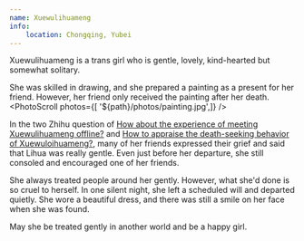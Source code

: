 ```yaml
---
name: Xuewulihuameng
info:
    location: Chongqing, Yubei
---
```


Xuewulihuameng is a trans girl who is gentle, lovely, kind-hearted but somewhat solitary.

She was skilled in drawing, and she prepared a painting as a present for her friend.
However, her friend only received the painting after her death.
<PhotoScroll photos={[ '${path}/photos/painting.jpg',]} />  

In the two Zhihu question of [How about the experience of meeting Xuewulihuameng offline?](https://www.zhihu.com/question/269853559) and [How to appraise the death-seeking behavior of Xuewuloihuameng?](https://www.zhihu.com/question/268738337), many of her friends expressed their grief and said that Lihua was really gentle. Even just before her departure, she still consoled and encouraged one of her friends.

She always treated people around her gently. However, what she'd done is so cruel to herself. In one silent night, she left a scheduled will and departed quietly. She wore a beautiful dress, and there was still a smile on her face when she was found.

May she be treated gently in another world and be a happy girl.   
